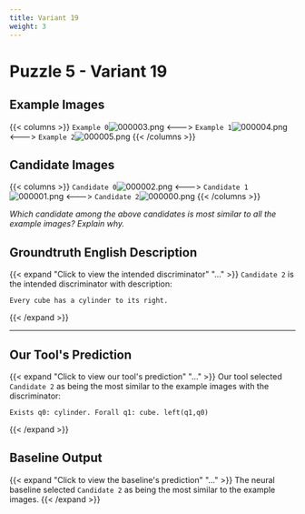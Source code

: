 ```yaml
---
title: Variant 19
weight: 3
---
```


# Puzzle 5 - Variant 19

## Example Images
{{< columns >}}
`Example 0`![000003.png](/clevr-variants/shield/fovariant-19/render/images/CLEVR_val_000003.png)
<--->
`Example 1`![000004.png](/clevr-variants/shield/fovariant-19/render/images/CLEVR_val_000004.png)
<--->
`Example 2`![000005.png](/clevr-variants/shield/fovariant-19/render/images/CLEVR_val_000005.png)
{{< /columns >}}

## Candidate Images
{{< columns >}}
`Candidate 0`![000002.png](/clevr-variants/shield/fovariant-19/render/images/CLEVR_val_000002.png)
<--->
`Candidate 1`![000001.png](/clevr-variants/shield/fovariant-19/render/images/CLEVR_val_000001.png)
<--->
`Candidate 2`![000000.png](/clevr-variants/shield/fovariant-19/render/images/CLEVR_val_000000.png)
{{< /columns >}}

*Which candidate among the above candidates is most similar to all the example images? Explain why.*

## Groundtruth English Description

{{< expand "Click to view the intended discriminator" "..." >}}
`Candidate 2` is the intended discriminator with description:
```plaintext 
Every cube has a cylinder to its right.
```
{{< /expand >}}

---



## Our Tool's Prediction

{{< expand "Click to view our tool's prediction" "..." >}}
Our tool selected `Candidate 2` as being the most similar to the example images with the discriminator:
```plaintext
Exists q0: cylinder. Forall q1: cube. left(q1,q0)
```
{{< /expand >}}



## Baseline Output

{{< expand "Click to view the baseline's prediction" "..." >}}
The neural baseline selected `Candidate 2` as being the most similar to the example images.
{{< /expand >}}

